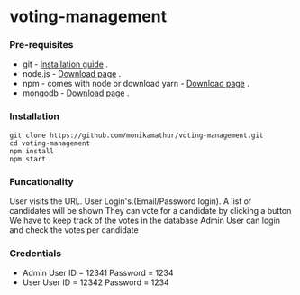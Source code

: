# voting-management

### Pre-requisites
* git - [Installation guide](https://www.linode.com/docs/development/version-control/how-to-install-git-on-linux-mac-and-windows/) .  
* node.js - [Download page](https://nodejs.org/en/download/) .  
* npm - comes with node or download yarn - [Download page](https://yarnpkg.com/lang/en/docs/install) .  
* mongodb - [Download page](https://www.mongodb.com/download-center/community) .  

### Installation 
``` 
git clone https://github.com/monikamathur/voting-management.git
cd voting-management
npm install
npm start 
```

### Funcationality
User visits the URL. User Login's.(Email/Password login). A list of candidates will be shown
They can vote for a candidate by clicking a button
We have to keep track of the votes in the database
Admin User can login and check the votes per candidate

### Credentials

* Admin
   User ID = 12341
   Password = 1234
* User
   User ID = 12342
   Password = 1234